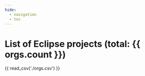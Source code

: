 ```yaml
---
hide:
  - navigation
  - toc
---
```


# List of Eclipse projects (total: {{ orgs.count }})

{{ read_csv('./orgs.csv') }}
